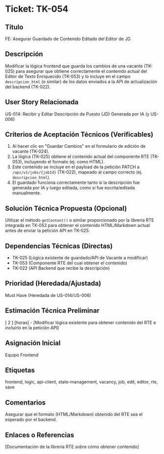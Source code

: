 # Ticket: TK-054

## Título
FE: Asegurar Guardado de Contenido Editado del Editor de JD

## Descripción
Modificar la lógica frontend que guarda los cambios de una vacante (TK-025) para asegurar que obtiene correctamente el contenido actual del Editor de Texto Enriquecido (TK-053) y lo incluye en el campo `descripcion_html` (o similar) de los datos enviados a la API de actualización del backend (TK-022).

## User Story Relacionada
US-014: Recibir y Editar Descripción de Puesto (JD) Generada por IA (y US-006)

## Criterios de Aceptación Técnicos (Verificables)
1.  Al hacer clic en "Guardar Cambios" en el formulario de edición de vacante (TK-024).
2.  La lógica (TK-025) obtiene el contenido actual del componente RTE (TK-053), incluyendo el formato (ej. como HTML).
3.  Este contenido se incluye en el payload de la petición PATCH a `/api/v1/jobs/{jobId}` (TK-022), mapeado al campo correcto (ej. `descripcion_html`).
4.  El guardado funciona correctamente tanto si la descripción fue generada por IA y luego editada, como si fue escrita/editada manualmente.

## Solución Técnica Propuesta (Opcional)
Utilizar el método `getContent()` o similar proporcionado por la librería RTE integrada en TK-053 para obtener el contenido HTML/Markdown actual antes de enviar la petición API en TK-025.

## Dependencias Técnicas (Directas)
* TK-025 (Lógica existente de guardado/API de Vacante a modificar)
* TK-053 (Componente RTE del cual obtener el contenido)
* TK-022 (API Backend que recibe la descripción)

## Prioridad (Heredada/Ajustada)
Must Have (Heredada de US-014/US-006)

## Estimación Técnica Preliminar
[ 2 ] [horas] - [Modificar lógica existente para obtener contenido del RTE e incluirlo en la petición API]

## Asignación Inicial
Equipo Frontend

## Etiquetas
frontend, logic, api-client, state-management, vacancy, job, edit, editor, rte, save

## Comentarios
Asegurar que el formato (HTML/Markdown) obtenido del RTE sea el esperado por el backend.

## Enlaces o Referencias
[Documentación de la librería RTE sobre cómo obtener contenido]